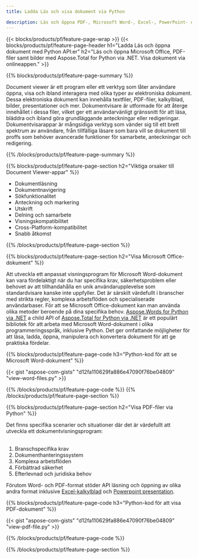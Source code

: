 ```yaml
---
title: Ladda Läs och visa dokument via Python 

description: Läs och öppna PDF-, Microsoft Word-, Excel-, PowerPoint- och bildfiler via din Python-applikation.
---
```


{{< blocks/products/pf/feature-page-wrap >}}
{{< blocks/products/pf/feature-page-header h1="Ladda Läs och öppna dokument med Python API:er" h2="Läs och öppna Microsoft Office, PDF-filer samt bilder med Aspose.Total for Python via .NET. Visa dokument via onlineappen." >}}

{{% blocks/products/pf/feature-page-summary %}}

Document viewer är ett program eller ett verktyg som låter användare öppna, visa och ibland interagera med olika typer av elektroniska dokument. Dessa elektroniska dokument kan innehålla textfiler, PDF-filer, kalkylblad, bilder, presentationer och mer. Dokumentvisare är utformade för att återge innehållet i dessa filer, vilket ger ett användarvänligt gränssnitt för att läsa, bläddra och ibland göra grundläggande anteckningar eller redigeringar. Dokumentvisarappar är mångsidiga verktyg som vänder sig till ett brett spektrum av användare, från tillfälliga läsare som bara vill se dokument till proffs som behöver avancerade funktioner för samarbete, anteckningar och redigering.

{{% /blocks/products/pf/feature-page-summary  %}}

{{% blocks/products/pf/feature-page-section  h2="Viktiga orsaker till Document Viewer-appar" %}}

- Dokumentläsning
- Dokumentnavigering
- Sökfunktionalitet
- Anteckning och markering
- Utskrift
- Delning och samarbete
- Visningskompatibilitet
- Cross-Platform-kompatibilitet
- Snabb åtkomst

{{% /blocks/products/pf/feature-page-section %}}

{{% blocks/products/pf/feature-page-section  h2="Visa Microsoft Office-dokument" %}}

Att utveckla ett anpassat visningsprogram för Microsoft Word-dokument kan vara fördelaktigt när du har specifika krav, säkerhetsproblem eller behovet av att tillhandahålla en unik användarupplevelse som standardvisare kanske inte uppfyller. Det är särskilt värdefullt i branscher med strikta regler, komplexa arbetsflöden och specialiserade användarbaser. För att se Microsoft Office-dokument kan man använda olika metoder beroende på dina specifika behov. [Aspose.Words for Python via .NET](https://products.aspose.com/words/python-net/) a child API of [Aspose.Total for Python via .NET](https://products.aspose.com/total/python-net/) är ett populärt bibliotek för att arbeta med Microsoft Word-dokument i olika programmeringsspråk, inklusive Python. Det ger omfattande möjligheter för att läsa, ladda, öppna, manipulera och konvertera dokument för att ge praktiska fördelar.  <br />

{{% blocks/products/pf/feature-page-code h3="Python-kod för att se Microsoft Word-dokument" %}}

{{< gist "aspose-com-gists" "d12fa110629fa886e47090f76be04809" "view-word-files.py" >}}

{{% /blocks/products/pf/feature-page-code  %}}
{{% /blocks/products/pf/feature-page-section %}}

{{% blocks/products/pf/feature-page-section  h2="Visa PDF-filer via Python" %}}

Det finns specifika scenarier och situationer där det är värdefullt att utveckla ett dokumentvisningsprogram:<br /><br />

1. Branschspecifika krav
1. Dokumenthanteringssystem
1. Komplexa arbetsflöden
1. Förbättrad säkerhet
1. Efterlevnad och juridiska behov

Förutom Word- och PDF-format stöder API läsning och öppning av olika andra format inklusive [Excel-kalkylblad](https://products.aspose.com/total/sv/python-java/viewer/xlsx/) och [Powerpoint presentation](https://products.aspose.com/total/sv/python-net/viewer/pptx/).


{{% blocks/products/pf/feature-page-code h3="Python-kod för att visa PDF-dokument" %}}

{{< gist "aspose-com-gists" "d12fa110629fa886e47090f76be04809" "view-pdf-file.py" >}}

{{% /blocks/products/pf/feature-page-code  %}}

{{% /blocks/products/pf/feature-page-section %}}